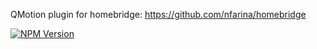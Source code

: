 QMotion plugin for homebridge: https://github.com/nfarina/homebridge

[![NPM Version](https://img.shields.io/npm/v/homebridge-qmotion.svg)](https://www.npmjs.com/package/homebridge-qmotion)
